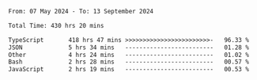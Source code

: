
<!--START_SECTION:waka-->

```txt
From: 07 May 2024 - To: 13 September 2024

Total Time: 430 hrs 20 mins

TypeScript       418 hrs 47 mins >>>>>>>>>>>>>>>>>>>>>>>>-   96.33 %
JSON             5 hrs 34 mins   -------------------------   01.28 %
Other            4 hrs 24 mins   -------------------------   01.02 %
Bash             2 hrs 28 mins   -------------------------   00.57 %
JavaScript       2 hrs 19 mins   -------------------------   00.53 %
```

<!--END_SECTION:waka-->

<!--

### Hi there 👋
**Iam-cesar/Iam-cesar** is a ✨ _special_ ✨ repository because its `README.md` (this file) appears on your GitHub profile.

Here are some ideas to get you started:

- 🔭 I’m currently working on ...
- 🌱 I’m currently learning ...
- 👯 I’m looking to collaborate on ...
- 🤔 I’m looking for help with ...
- 💬 Ask me about ...
- 📫 How to reach me: ...
- 😄 Pronouns: ...
- ⚡ Fun fact: ...
-->
